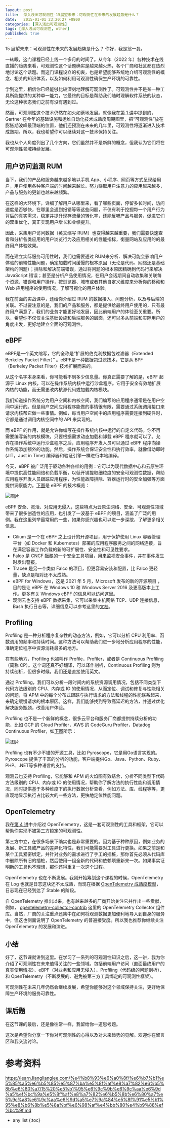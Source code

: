```yaml
---
layout: post
title:  深入浅出可观测性-15展望未来：可观测性在未来的发展趋势是什么？
date:   2015-01-01 23:20:27 +0800
categories: [深入浅出可观测性]
tags: [深入浅出可观测性, other]
published: true
---
```




15 展望未来：可观测性在未来的发展趋势是什么？
你好，我是翁一磊。

一转眼，这门课程已经上线一个多月的时间了。从今年（2022 年）各种技术在线直播的趋势来看，可观测性这个话题确实是越来越火热，各个厂商和社区都在热烈地讨论这个话题。而这门课程设立的初衷，也是希望能够系统地介绍可观测性的概念、相关的知识体系，以及如何利用可观测性确保生产环境的可靠性。

学到这里，相信你已经能够比较深刻地理解可观测性了。可观测性并不是某一种工具所能提供的某种单一能力，它最终的目标是帮助我们随时理解软件系统的状态，无论这种状态我们之前有没有遇到过。

然而，可观测性这个技术仍然在如火如荼地发展。就像我在[第 1 讲](https://time.geekbang.org/column/article/567804)中提到的，Gartner 在今年的基础设施和运维自动化技术成熟度周期图里，把“可观测性”放在膨胀期波峰最顶端的位置，他们还预测在未来的几年里，可观测性将逐渐进入技术成熟期。所以，我也希望你可以继续对这一技术保持关注。

我也从个人角度列出了几个方向，它们虽然并不是新鲜的概念，但我认为它们将在可观测性领域持续发展。

## 用户访问监测 RUM

当下，我们的产品和服务越来越多地以手机 App、小程序、网页等方式呈现给用户，用户使用各种客户端的时间越来越长。努力赚取用户注意力的应用越来越多，产品与服务的更新也越来越频繁。

在这样的大环境下，详细了解用户从哪里来，看了哪些页面，停留多长时间，访问速度是否够快，在哪里会遇到报错等等这些问题，不仅有利于挖掘每一个用户行为背后的真实需求，稳定并提升现存流量的转化率，还能反哺产品与服务，促进它们的双重优化，真正实现用户增长和业绩提升。

因此，采集用户访问数据（英文缩写 RUM）也变得越来越重要，我们需要快速查看和分析各类应用的用户浏览行为及应用相关的性能指标，衡量网站及应用的的最终用户体验效果。

而在建立实际服务可用性时，我们也需要通过 RUM来分析、解决可能会影响用户体验的前端性能问题，确定加载时间缓慢的根本原因（无论是代码、网络还是基础架构的问题）；排除和解决前端错误，通过将问题的根本原因精确到代码行来解决 JavaScript 错误；甚至是分析产品使用情况，在用户会话期间自动收集和关联每个资源、错误和用户操作，按浏览器、城市或者其他自定义维度来分析你的移动和 Web 应用程序的使用情况，了解可视化的用户体验。

我在前面的实战课中，还给你介绍过 RUM 的数据接入、问题分析，以及与后端的关联。不过要注意的是，我们的产品和服务，都是提供给最终用户使用的，只有最终用户满意了，我们的业务才能更好地发展，因此前端用户的体验至关重要。所以，希望你不仅仅关注基础设施和后端服务的层面，还可以多从前端和实际用户的角度出发，更好地建立全面的可观测性。

## eBPF

eBPF是一个英文缩写，它的全称是“扩展的伯克利数据包过滤器（Extended Berkeley Packet Filter）” 。eBPF是一种数据包过滤技术，它是从 BPF （Berkeley Packet Filter）技术扩展而来的。

从这个名字本身来看，你可能看不到多少信息量。你真正需要了解的是，eBPF 起源于 Linux 内核，可以在操作系统内核中运行沙盒程序。它用于安全有效地扩展内核的功能，而无需更改内核源代码或加载内核模块。

我们知道操作系统分为用户空间和内核空间，我们编写的应用程序通常是在用户空间中运行的。但是用户空间应用程序能做的事情很有限，需要通过系统调用接口来请求内核帮它做一些事情。例如，每当用户空间中的应用程序需要连接到硬件时，它都是通过调用内核空间中的 API 来实现的。

而 eBPF 的作用，就是允许你编写在操作系统内核中运行的自定义代码。你不再需要编写新的内核模块，只要根据需求动态加载和卸载 eBPF 程序就可以了。允许在操作系统中运行沙盒程序之后，应用程序开发人员可以通过 eBPF 程序向操作系统添加额外的功能。然后，操作系统会保证安全性和执行效率，就像借助即时 (JIT，Just in Time) 编译器和验证引擎一样进行本地编译。

今天，eBPF 被广泛用于驱动各种各样的用例：它可以为现代数据中心和云原生环境中提供高性能网络和负载平衡，以低开销提取细粒度的安全可观测性数据，帮助应用程序开发人员跟踪应用程序，为性能故障排除、容器运行时的安全加强等方面提供洞察能力。[下图](https://ebpf.io/)是 eBPF 的技术概览：

![图片](https://learn.lianglianglee.com/%e4%b8%93%e6%a0%8f/%e6%b7%b1%e5%85%a5%e6%b5%85%e5%87%ba%e5%8f%af%e8%a7%82%e6%b5%8b%e6%80%a7/assets/99638ca8cd21fffc67ee85ab405bfceb.png)

eBPF 安全、灵活、对应用无侵入，这些特点为云原生网络、安全、可观测性领域带来了很多创造性的应用，也引发了一波基于 eBPF 的项目，涵盖了广泛的用例。我在这里列举最常用的一些，如果你感兴趣也可以进一步深挖，了解更多相关信息。

* Cilium 是一个在 eBPF 之上设计的开源项目，用于保护使用 Linux 容器管理平台（如 Docker 和 Kubernetes）部署的应用程序服务之间的网络连接，旨在满足容器工作负载的新的可扩展性、安全性和可见性要求。
* Falco 是 CNCF 酝酿的一个安全工具项目，用来监视安全事件，并在事件发生时发出警报。
* Tracee 是另一个类似 Falco 的项目，但更容易安装和配置，比 Falco 更轻量，缺点是相对还不太成熟。
* eBPF for Windows，这是 2021 年 5 月，Microsoft 发布的新的开源项目 ，目的是让 eBPF 在 Windows 10 和 Windows Server 2016 及更高版本上工作。更多有关 Windows eBPF 的信息可以访问[这里](https://github.com/Microsoft/ebpf-for-windows)。
* 观测云也支持 eBPF 数据采集，它可以采集主机网络 TCP、UDP 连接信息，Bash 执行日志等，详细信息可以参考这里的[文档](https://docs.guance.com/datakit/ebpf/)。

## Profiling

Profiling 是一种分析程序复杂性的动态方法，例如，它可以分析 CPU 利用率、函数调用的频率和持续时间。这种方法可以帮助我们进一步地分析应用程序的性能，准确定位程序中资源消耗最多的地方。

在有些地方，Profiling 也被叫作 Profile，Profiler，或者是 Continuous Profiling（简称 CP）。这个词还真不好翻译，可以译作剖析，Continuous Profiling 则为持续剖析，但很多时候，我们还是直接使用英文。

通过 Profiling，我们可以分析一段时间内的系统资源调用情况，包括不同类型下代码方法级别的 CPU、内存或 IO 的使用情况，从而定位、调试和修复与性能相关的问题，将 APM 中的每个分布式跟踪与执行请求的方法和线程的性能联系起来，来确定缓慢请求的根本原因。这样，我们能够找到导致高延迟的方法，并通过优化解决服务瓶颈，改善用户体验。

Profiling 也不是一个新鲜的概念，很多云平台和服务厂商都提供持续分析的功能，比如 GCP 的 Cloud Profiler，AWS 的 CodeGuru Profiler，Datadog Continuous Profiler，如[下图](https://www.datadoghq.com/product/code-profiling/)所示：

![图片](https://learn.lianglianglee.com/%e4%b8%93%e6%a0%8f/%e6%b7%b1%e5%85%a5%e6%b5%85%e5%87%ba%e5%8f%af%e8%a7%82%e6%b5%8b%e6%80%a7/assets/295001af4e2f353f2735e28yy29804ce.png)

Profiling 也有不少不错的开源工具，比如 Pyroscope，它是用Go语言实现的。Pyroscope 提供了丰富的分析的功能，客户端提供Go、Java、Python、Ruby、PHP、.NET等多种语言的支持。

观测云也支持 Profiling，它能够和 APM 的火焰图有效结合，分析不同类型下代码方法级别的 CPU、内存或 IO 的使用情况，帮助你了解方法的执行性能和调用情况，同时提供基于多种维度下的执行数据分析查看，例如方法、库、线程等等，更直观地显示执行占比较大的一些方法，更快地定位性能问题。

## OpenTelemetry

我在[第 4 讲](https://time.geekbang.org/column/article/572793)中介绍过 OpenTelemetry，这是一套可观测性的工具和框架，它可以帮助你实现不被第三方锁定的可观测性。

第三方中立，在很多场景下确实也是非常重要的。因为基于种种原因，例如业务的发展、新工具或产品的差异化特性，我们可能需要对工具进行更换。如果之前是和某个工具紧密绑定，并针对业务的需求进行了手工的插桩，那你首先必须从代码库中删除所有旧的插桩，然后使用一组全新的代码和依赖项重新来一次。如果事实证明新的工具也不理想，那你还得重复一次这个过程。

OpenTelemetry 也在不断发展。我刚开始筹划这个课程的时候，OpenTelemetry 在 Log 也就是日志这块还不太成熟，而现在根据 [OpenTelemetry 成熟度模型](https://github.com/open-telemetry/opentelemetry-proto#maturity-level)，日志现在已经到达了 Stable 的阶段。

自 OpenTelemetry 推出以来，也有越来越多的厂商开始关注它并作出一些贡献，例如， [opentelemetry-collector-contrib](https://link.segmentfault.com/?enc=mW%2B1SbfHNBW%2Fk4xwkBLmrQ%3D%3D.Dg613bnvzFT0uEMuH68L0Kn%2FHOgzSl%2BCI%2FChRvbqR0I0Boygu%2BjF3z9vc6d3EyspBtIP504jFXnM7wl9qH3l0KVjLWPu8UYLwFmdW4npAqI%3D) 这里的 OpenTelemetry Collector 组件库。当然，厂商的关注重点还集中在如何将观测数据更加便利地导入到自身的服务中，但这也侧面说明了 OpenTelemetry 的普遍接受度。所以我也推荐你继续关注 OpenTelemetry 的发展和演进。

## 小结

好了，这节课就讲到这里。在学习了一系列的可观测性知识之后，这一讲，我为你介绍了可观测性在未来值得关注的一些领域。包括前端用户访问（直面最终用户的真实使用情况）、eBPF（对业务和应用无侵入）、Profiling（代码级的问题剖析）、和 OpenTelemetry（不断发展的、避免被第三方工具绑定的可观测性框架）。

可观测性在未来几年仍然会继续发展，希望你能够对这个领域保持关注，更好地保障生产环境的服务可靠性。

## 课后题

在这节课的最后，还是像往常一样，我留给你一道思考题。

这次是希望你分享一下你对可观测性的心得以及对未来趋势的见解。欢迎你在留言区和我交流讨论。




# 参考资料

https://learn.lianglianglee.com/%e4%b8%93%e6%a0%8f/%e6%b7%b1%e5%85%a5%e6%b5%85%e5%87%ba%e5%8f%af%e8%a7%82%e6%b5%8b%e6%80%a7/15%20%e5%b1%95%e6%9c%9b%e6%9c%aa%e6%9d%a5%ef%bc%9a%e5%8f%af%e8%a7%82%e6%b5%8b%e6%80%a7%e5%9c%a8%e6%9c%aa%e6%9d%a5%e7%9a%84%e5%8f%91%e5%b1%95%e8%b6%8b%e5%8a%bf%e6%98%af%e4%bb%80%e4%b9%88%ef%bc%9f.md

* any list
{:toc}

